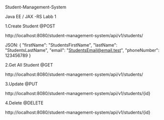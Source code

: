 Student-Management-System

Java EE / JAX -RS Labb 1

1.Create Student  @POST

http://localhost:8080/student-management-system/api/v1/students/

JSON: { "firstName": "StudentsFirstName", "lastName": "StudentsLastName",
"email": "StudentsEmail@email.test", "phoneNumber": 123456789 }

2.Get All Student  @GET

http://localhost:8080/student-management-system/api/v1/students/

3.Update @PUT

http://localhost:8080/student-management-system/api/v1/students/{id}

4.Delete  @DELETE

http://localhost:8080/student-management-system/api/v1/students/{id}




